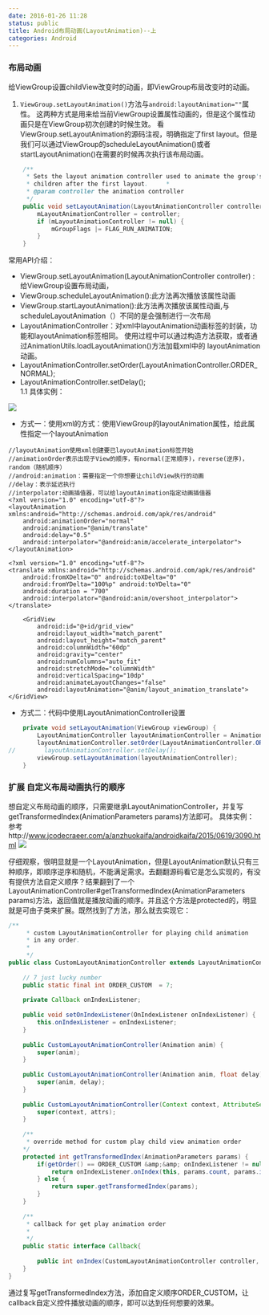 ```yaml
---
date: 2016-01-26 11:28
status: public
title: Android布局动画(LayoutAnimation)--上
categories: Android
---
```


### 布局动画
给ViewGroup设置childView改变时的动画，即ViewGroup布局改变时的动画。
1. `ViewGroup.setLayoutAnimation()`方法与`android:layoutAnimation=""`属性。
这两种方式是用来给当前ViewGroup设置属性动画的，但是这个属性动画只是在ViewGroup初次创建的时候生效。
看ViewGroup.setLayoutAnimation的源码注视，明确指定了first layout。但是我们可以通过ViewGroup的scheduleLayoutAnimation()或者startLayoutAnimation()在需要的时候再次执行该布局动画。
```java
    /**
     * Sets the layout animation controller used to animate the group's
     * children after the first layout.     *
     * @param controller the animation controller
     */
    public void setLayoutAnimation(LayoutAnimationController controller) {
        mLayoutAnimationController = controller;
        if (mLayoutAnimationController != null) {
            mGroupFlags |= FLAG_RUN_ANIMATION;
        }
    }
```
常用API介绍：
- ViewGroup.setLayoutAnimation(LayoutAnimationController controller) :给ViewGroup设置布局动画，
- ViewGroup.scheduleLayoutAnimation():此方法再次播放该属性动画
- ViewGroup.startLayoutAnimation():此方法再次播放该属性动画,与scheduleLayoutAnimation（）不同的是会强制进行一次布局
- LayoutAnimationController：对xml中layoutAnimation动画标签的封装，功能和layoutAnimation标签相同。
    使用过程中可以通过构造方法获取，或者通过AnimationUtils.loadLayoutAnimation()方法加载xml中的              layoutAnimation动画。
- LayoutAnimationController.setOrder(LayoutAnimationController.ORDER_NORMAL);
- LayoutAnimationController.setDelay();      
1.1 具体实例：
    
![](Android布局动画(LayoutAnimation)--上/animation.gif)

- 方式一：使用xml的方式：使用ViewGroup的layoutAnimation属性，给此属性指定一个layoutAnimation
```
//layoutAnimation使用xml创建要已layoutAnimation标签开始
//animationOrder表示出现子View的顺序，有normal(正常顺序)，reverse(逆序)，random（随机顺序）
//android:animation：需要指定一个你想要让childView执行的动画
//delay：表示延迟执行
//interpolator:动画插值器，可以给layoutAnimation指定动画插值器
<?xml version="1.0" encoding="utf-8"?>
<layoutAnimation xmlns:android="http://schemas.android.com/apk/res/android"
    android:animationOrder="normal"
    android:animation="@anim/translate"
    android:delay="0.5"
    android:interpolator="@android:anim/accelerate_interpolator">
</layoutAnimation>
```
```
<?xml version="1.0" encoding="utf-8"?>
<translate xmlns:android="http://schemas.android.com/apk/res/android"
    android:fromXDelta="0" android:toXDelta="0"
    android:fromYDelta="100%p" android:toYDelta="0"
    android:duration = "700"
    android:interpolator="@android:anim/overshoot_interpolator">
</translate>
```
```
    <GridView
        android:id="@+id/grid_view"
        android:layout_width="match_parent"
        android:layout_height="match_parent"
        android:columnWidth="60dp"
        android:gravity="center"
        android:numColumns="auto_fit"
        android:stretchMode="columnWidth"
        android:verticalSpacing="10dp"
        android:animateLayoutChanges="false"
        android:layoutAnimation="@anim/layout_animation_translate"></GridView>
```

- 方式二：代码中使用LayoutAnimationController设置
```java
    private void setLayoutAnimation(ViewGroup viewGroup) {
        LayoutAnimationController layoutAnimationController = AnimationUtils.loadLayoutAnimation(this, R.anim.layout_animation_translate);
        layoutAnimationController.setOrder(LayoutAnimationController.ORDER_NORMAL);
//        layoutAnimationController.setDelay();
        viewGroup.setLayoutAnimation(layoutAnimationController);
    }
```

### 扩展 自定义布局动画执行的顺序

想自定义布局动画的顺序，只需要继承LayoutAnimationController，并复写getTransformedIndex(AnimationParameters params)方法即可。
具体实例：参考http://www.jcodecraeer.com/a/anzhuokaifa/androidkaifa/2015/0619/3090.html
![](Android布局动画(LayoutAnimation)--上/1442313422121422.gif)

仔细观察，很明显就是一个LayoutAnimation，但是LayoutAnimation默认只有三种顺序，即顺序逆序和随机，不能满足需求。去翻翻源码看它是怎么实现的，有没有提供方法自定义顺序？结果翻到了一个LayoutAnimationController#getTransformedIndex(AnimationParameters params)方法，返回值就是播放动画的顺序。并且这个方法是protected的，明显就是可由子类来扩展。既然找到了方法，那么就去实现它：
```java
/**
     * custom LayoutAnimationController for playing child animation
     * in any order.
     *
     */
public class CustomLayoutAnimationController extends LayoutAnimationController {
 
    // 7 just lucky number
    public static final int ORDER_CUSTOM  = 7;
 
    private Callback onIndexListener;
 
    public void setOnIndexListener(OnIndexListener onIndexListener) {
        this.onIndexListener = onIndexListener;
    }
 
    public CustomLayoutAnimationController(Animation anim) {
        super(anim);
    }
 
    public CustomLayoutAnimationController(Animation anim, float delay) {
        super(anim, delay);
    }
 
    public CustomLayoutAnimationController(Context context, AttributeSet attrs) {
        super(context, attrs);
    }
 
    /**
     * override method for custom play child view animation order
    */
    protected int getTransformedIndex(AnimationParameters params) {
        if(getOrder() == ORDER_CUSTOM &amp;&amp; onIndexListener != null) {
            return onIndexListener.onIndex(this, params.count, params.index);
        } else {
            return super.getTransformedIndex(params);
        }
    }
 
    /**
     * callback for get play animation order
     *
     */
    public static interface Callback{
 
        public int onIndex(CustomLayoutAnimationController controller, int count, int index);
    }
}
```
通过复写getTransformedIndex方法，添加自定义顺序ORDER_CUSTOM，让callback自定义控件播放动画的顺序，即可以达到任何想要的效果。
